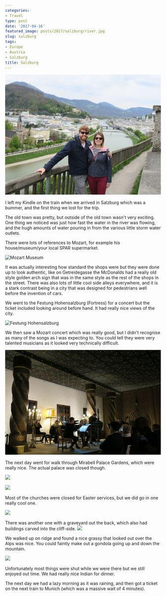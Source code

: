 ```yaml
---
categories:
- Travel
type: post
date: '2017-04-16'
featured_image: posts/2017/salzburg/river.jpg
slug: salzburg
tags:
- Europe
- Austria
- Salzburg
title: Salzburg
---
```


![](river.jpg "River")

I left my Kindle on the train when we arrived in Salzburg which was a bummer, and the first thing we lost for the trip.

The old town was pretty, but outside of the old town wasn't very exciting. One thing we noticed was just how fast the water in the river was flowing, and the hugh amounts of water pouring in from the various little storm water outlets.

There were lots of references to Mozart, for example his house/museum/your local SPAR supermarket.

![](mozart_spar.jpg "Mozart Museum")

It was actually interesting how standard the shops were but they were done up to look authentic, like on Getreidegasse the McDonalds had a really old style golden arch sign that was in the same style as the rest of the shops in the street. There was also lots of little cool side alleys everywhere, and it is a stark contrast being in a city that was designed for pedestrians well before the invention of cars.

We went to the Festung Hohensalzburg (Fortress) for a concert but the ticket included looking around before hand. It had really nice views of the city.

![](fortress2.jpg "Festung Hohensalzburg")

We then saw a Mozart concert which was really good, but I didn't recognise as many of the songs as I was expecting to. You could tell they were very talented musicians as it looked very technically difficult.

![](concert.jpg "")

The next day went for walk through Mirabell Palace Gardens, which were really nice. The actual palace was closed though.

![](gardens1.jpg "")

![](gardens2.jpg "")

Most of the churches were closed for Easter services, but we did go in one really cool one.

![](church.jpg "")

There was another one with a graveyard out the back, which also had buildings carved into the cliff-side.
![](graves.jpg "")

We walked up on ridge and found a nice grassy that looked out over the Alps was nice. You could faintly make out a gondola going up and down the mountain.

![](landscape.jpg "")

Unfortunately most things were shut while we were there but we still enjoyed out time. We had really nice Indian for dinner.

The next day we had a lazy morning as it was raining, and then got a ticket on the next train to Munich (which was a massive wait of 4 minutes).